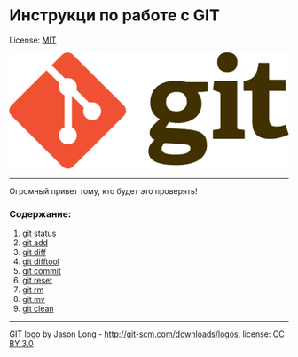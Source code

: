 # Инструкци по работе с GIT

License: [MIT](./license.md)

![git-logo](./assets/1920px-Git-logo.svg.png)

---
Огромный привет тому, кто будет это проверять! 
### Содержание:
1. [git status](./status.md)
2. [git add](./add.md)
3. [git diff](./diff.md)
4. [git difftool](./diftool.md)
5. [git commit](./commit.md)
6. [git reset](./reset.md)
7. [git rm](./rm.md)
8. [git mv](./mv.md)
9. [git clean](./clean.md)
---

GIT logo by Jason Long - http://git-scm.com/downloads/logos, license: [CC BY 3.0](https://creativecommons.org/licenses/by/3.0/deed.ru)